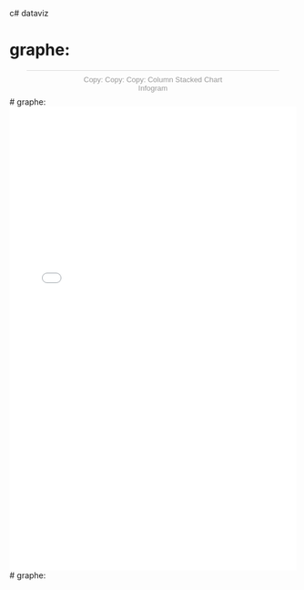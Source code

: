c# dataviz
# graphe:
<div class="infogram-embed" data-id="430b3e4a-ea62-4e45-85ea-8e709a207d98" data-type="interactive" data-title="Copy: Copy: Copy: Column Stacked Chart"></div><script>!function(e,i,n,s){var t="InfogramEmbeds",d=e.getElementsByTagName("script")[0];if(window[t]&&window[t].initialized)window[t].process&&window[t].process();else if(!e.getElementById(n)){var o=e.createElement("script");o.async=1,o.id=n,o.src="https://e.infogram.com/js/dist/embed-loader-min.js",d.parentNode.insertBefore(o,d)}}(document,0,"infogram-async");</script><div style="padding:8px 0;font-family:Arial!important;font-size:13px!important;line-height:15px!important;text-align:center;border-top:1px solid #dadada;margin:0 30px"><a href="https://infogram.com/430b3e4a-ea62-4e45-85ea-8e709a207d98" style="color:#989898!important;text-decoration:none!important;" target="_blank">Copy: Copy: Copy: Column Stacked Chart</a><br><a href="https://infogram.com" style="color:#989898!important;text-decoration:none!important;" target="_blank" rel="nofollow">Infogram</a></div>
# graphe:
<iframe title="Nombre de rebond et victoire" aria-label="Split Bars" id="datawrapper-chart-on0fH" src="//datawrapper.dwcdn.net/on0fH/3/" scrolling="no" frameborder="0" style="width: 0; min-width: 100% !important; border: none;" height="815"></iframe><script type="text/javascript">!function(){"use strict";window.addEventListener("message",function(a){if(void 0!==a.data["datawrapper-height"])for(var e in a.data["datawrapper-height"]){var t=document.getElementById("datawrapper-chart-"+e)||document.querySelector("iframe[src*='"+e+"']");t&&(t.style.height=a.data["datawrapper-height"][e]+"px")}})}();
</script>
# graphe:
